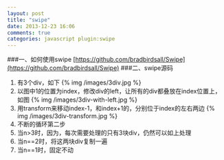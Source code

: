 ```yaml
---
layout: post
title: "swipe"
date: 2013-12-23 16:06
comments: true
categories: javascript plugin:swipe
---
```

###一、如何使用swipe
[https://github.com/bradbirdsall/Swipe](https://github.com/bradbirdsall/Swipe)
###二、swipe源码
1. 有3个div，如下
{% img /images/3div.jpg %}
2. 以图中1的位置为index，修改div的left，让所有的div都叠放在index位置上，如图
{% img /images/3div-with-left.jpg %}
3. 用transform来移动index-1，和index+1的，分别位于index的左右两边
{% img /images/3div-transform.jpg %}
4. 不断的循环第二步
5. 当n>3时，因为，每次需要处理的只有3块div，仍然可以如上处理
6. 当n==2时，将这两块div复制一遍
7. 当n==1时，固定不动